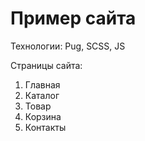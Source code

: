 # Пример сайта  

Технологии: Pug, SCSS, JS

Страницы сайта:
1. Главная
2. Каталог
3. Товар
4. Корзина
5. Контакты